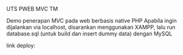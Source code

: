 UTS PWEB MVC TM

Demo penerapan MVC pada web berbasis native PHP
Apabila ingin dijalankan via localhost, disarankan menggunakan XAMPP,
lalu run database.sql (untuk build dan insert dummy data) dengan MySQL

link deploy: 
